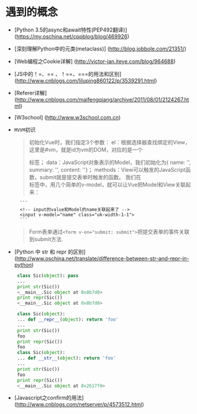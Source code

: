 # 遇到的概念
- [Python 3.5的async和await特性(PEP492翻译)] (https://my.oschina.net/cppblog/blog/469926)
- [深刻理解Python中的元类(metaclass)] (http://blog.jobbole.com/21351/)
- [Web编程之Cookie详解] (http://victor-jan.iteye.com/blog/964688)
- [JS中的！=、== 、！==、===的用法和区别] (http://www.cnblogs.com/liluping860122/p/3539291.html)
- [Referer详解] (http://www.cnblogs.com/maifengqiang/archive/2011/08/01/2124267.html)
- [W3school] (http://www.w3school.com.cn)
- `MVVM`初识
    > 初始化Vue时，我们指定3个参数：
    > el：根据选择器查找绑定的View，这里是#vm，就是id为vm的DOM，对应的是一个<div>标签；
    > data：JavaScript对象表示的Model，我们初始化为{ name: '', summary: '', content: ''}；
    > methods：View可以触发的JavaScript函数，submit就是提交表单时触发的函数。
    > 我们在<form>标签中，用几个简单的v-model，就可以让Vue把Model和View关联起来：
    
        ```
        <!-- input的value和Model的name关联起来了 -->
        <input v-model="name" class="uk-width-1-1">
        ```

    > Form表单通过`<form v-on="submit: submit">`把提交表单的事件关联到submit方法.
- [Python 中 str 和 repr 的区别] (http://www.oschina.net/translate/difference-between-str-and-repr-in-python)
    ``` python
     class Sic(object): pass
     ... 
     print str(Sic())
     <__main__.Sic object at 0x8b7d0>
     print repr(Sic())
     <__main__.Sic object at 0x8b7d0>
    
     class Sic(object): 
     ... def __repr__(object): return 'foo'
     ... 
     print str(Sic())
     foo
     print repr(Sic())
     foo
     class Sic(object):
     ... def __str__(object): return 'foo'
     ... 
     print str(Sic())
     foo
     print repr(Sic())
     <__main__.Sic object at 0x2617f0>
     ```
    
- [Javascript之confirm的用法] (http://www.cnblogs.com/netserver/p/4573512.html)
